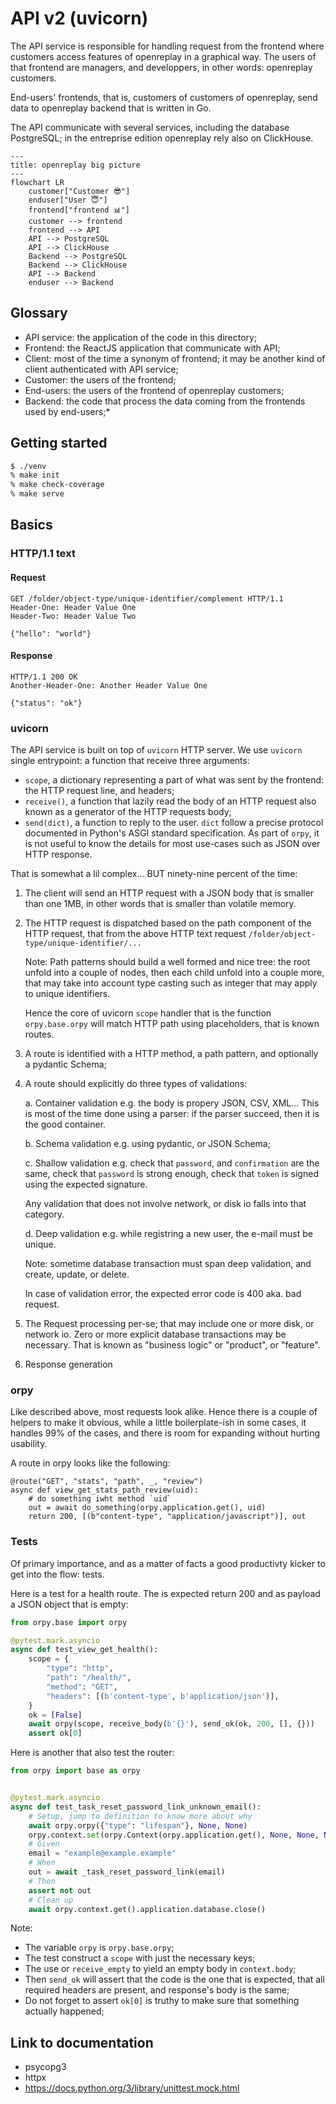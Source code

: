 # API v2 (uvicorn)

The API service is responsible for handling request from the frontend
where customers access features of openreplay in a graphical way. The
users of that frontend are managers, and developpers, in other words: 
openreplay customers.

End-users' frontends, that is, customers of customers of openreplay,
send data to openreplay backend that is written in Go.

The API communicate with several services, including the database
PostgreSQL; in the entreprise edition openreplay rely also on
ClickHouse.

```mermaid
---
title: openreplay big picture
---
flowchart LR
    customer["Customer 😎"]
	enduser["User 😇"]
	frontend["frontend 📊"]
	customer --> frontend
	frontend --> API
	API --> PostgreSQL
	API --> ClickHouse
	Backend --> PostgreSQL
	Backend --> ClickHouse
	API --> Backend
	enduser --> Backend
```

## Glossary

- API service: the application of the code in this directory;
- Frontend: the ReactJS application that communicate with API;
- Client: most of the time a synonym of frontend; it may be another kind of
  client authenticated with API service;
- Customer: the users of the frontend;
- End-users: the users of the frontend of openreplay customers;
- Backend: the code that process the data coming from the frontends used by end-users;*

## Getting started

```sh
$ ./venv
% make init
% make check-coverage
% make serve
```

## Basics

### HTTP/1.1 text

#### Request

```http
GET /folder/object-type/unique-identifier/complement HTTP/1.1
Header-One: Header Value One
Header-Two: Header Value Two

{"hello": "world"}
```

#### Response

```http
HTTP/1.1 200 OK
Another-Header-One: Another Header Value One

{"status": "ok"}
```

### uvicorn

The API service is built on top of `uvicorn` HTTP server. We use
`uvicorn` single entrypoint: a function that receive three arguments:

- `scope`, a dictionary representing a part of what was sent by the
  frontend: the HTTP request line, and headers;
- `receive()`, a function that lazily read the body of an HTTP request
  also known as a generator of the HTTP requests body;
- `send(dict)`, a function to reply to the user. `dict` follow a
  precise protocol documented in Python's ASGI standard
  specification. As part of `orpy`, it is not useful to know the
  details for most use-cases such as JSON over HTTP response.

That is somewhat a lil complex... BUT ninety-nine percent of the time:

1. The client will send an HTTP request with a JSON body that is
   smaller than one 1MB, in other words that is smaller than volatile
   memory.

2. The HTTP request is dispatched based on the path component of the
   HTTP request, that from the above HTTP text request
   `/folder/object-type/unique-identifier/...`

   Note: Path patterns should build a well formed and nice tree: the
   root unfold into a couple of nodes, then each child unfold into a
   couple more, that may take into account type casting such as
   integer that may apply to unique identifiers.

   Hence the core of uvicorn `scope` handler that is the function
   `orpy.base.orpy` will match HTTP path using placeholders, that is
   known routes.

3. A route is identified with a HTTP method, a path pattern, and optionally
   a pydantic Schema;

4. A route should explicitly do three types of validations:

   a. Container validation e.g. the body is propery JSON, CSV, XML... This is
      most of the time done using a parser: if the parser succeed, then it is
      the good container.

   b. Schema validation e.g. using pydantic, or JSON Schema;

   c. Shallow validation e.g. check that `password`, and
	  `confirmation` are the same, check that `password` is strong
	  enough, check that `token` is signed using the expected
	  signature.

	  Any validation that does not involve network, or disk io falls
	  into that category.

   d. Deep validation e.g. while registring a new user, the e-mail must be unique.

      Note: sometime database transaction must span deep validation, and create,
      update, or delete.

   In case of validation error, the expected error code is 400
   aka. bad request.

5. The Request processing per-se; that may include one or more disk,
   or network io.  Zero or more explicit database transactions may be
   necessary. That is known as "business logic" or "product", or
   "feature".

6. Response generation

### orpy

Like described above, most requests look alike. Hence there is a couple of helpers
to make it obvious, while a little boilerplate-ish in some cases, it handles 99% of
the cases, and there is room for expanding without hurting usability.

A route in orpy looks like the following:

```
@route("GET", "stats", "path", _, "review")
async def view_get_stats_path_review(uid):
    # do something iwht method `uid`
	out = await do_something(orpy.application.get(), uid)
	return 200, [(b"content-type", "application/javascript")], out

```

### Tests

Of primary importance, and as a matter of facts a good productivty
kicker to get into the flow: tests.

Here is a test for a health route. The is expected return 200 and as
payload a JSON object that is empty:

```python
from orpy.base import orpy

@pytest.mark.asyncio
async def test_view_get_health():
    scope = {
        "type": "http",
        "path": "/health/",
        "method": "GET",
        "headers": [(b'content-type', b'application/json')],
    }
    ok = [False]
    await orpy(scope, receive_body(b'{}'), send_ok(ok, 200, [], {}))
    assert ok[0]
```

Here is another that also test the router:

```python
from orpy import base as orpy


@pytest.mark.asyncio
async def test_task_reset_password_link_unknown_email():
    # Setup, jump to definition to know more about why 
    await orpy.orpy({"type": "lifespan"}, None, None)
    orpy.context.set(orpy.Context(orpy.application.get(), None, None, None))
    # Given
    email = "example@example.example"
    # When
    out = await _task_reset_password_link(email)
    # Then
    assert not out
    # Clean up
    await orpy.context.get().application.database.close()
```

Note:

- The variable `orpy` is `orpy.base.orpy`;
- The test construct a `scope` with just the necessary keys;
- The use or `receive_empty` to yield an empty body in `context.body`;
- Then `send_ok` will assert that the code is the one that is
  expected, that all required headers are present, and response's body
  is the same;
- Do not forget to assert `ok[0]` is truthy to make sure that
  something actually happened;

## Link to documentation

- psycopg3
- httpx
- https://docs.python.org/3/library/unittest.mock.html
